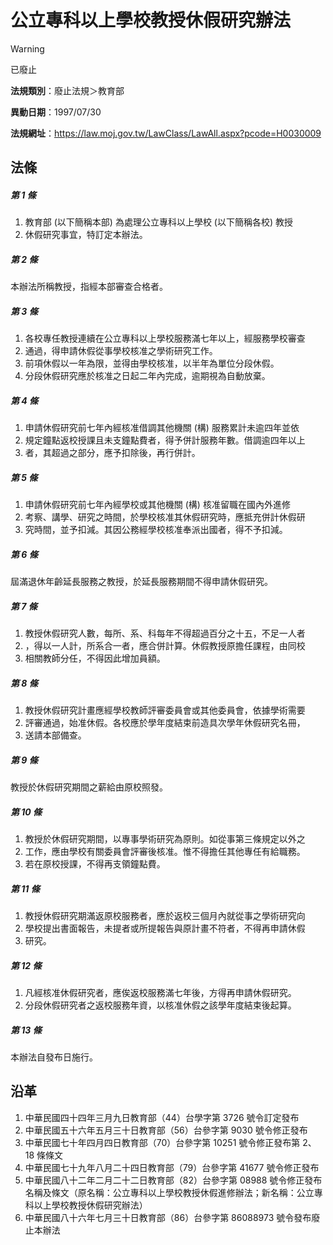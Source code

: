 # 公立專科以上學校教授休假研究辦法
> [!WARNING]
> 已廢止

**法規類別**：廢止法規＞教育部

**異動日期**：1997/07/30  

**法規網址**：https://law.moj.gov.tw/LawClass/LawAll.aspx?pcode=H0030009



## 法條
##### 第 1 條
1. 教育部 (以下簡稱本部) 為處理公立專科以上學校 (以下簡稱各校) 教授
1. 休假研究事宜，特訂定本辦法。

##### 第 2 條
本辦法所稱教授，指經本部審查合格者。

##### 第 3 條
1. 各校專任教授連續在公立專科以上學校服務滿七年以上，經服務學校審查
1. 通過，得申請休假從事學校核准之學術研究工作。
1. 前項休假以一年為限，並得由學校核准，以半年為單位分段休假。
1. 分段休假研究應於核准之日起二年內完成，逾期視為自動放棄。

##### 第 4 條
1. 申請休假研究前七年內經核准借調其他機關 (構) 服務累計未逾四年並依
1. 規定鐘點返校授課且未支鐘點費者，得予併計服務年數。借調逾四年以上
1. 者，其超過之部分，應予扣除後，再行併計。

##### 第 5 條
1. 申請休假研究前七年內經學校或其他機關 (構) 核准留職在國內外進修
1. 考察、講學、研究之時間，於學校核准其休假研究時，應抵充併計休假研
1. 究時間，並予扣減。其因公務經學校核准奉派出國者，得不予扣減。

##### 第 6 條
屆滿退休年齡延長服務之教授，於延長服務期間不得申請休假研究。

##### 第 7 條
1. 教授休假研究人數，每所、系、科每年不得超過百分之十五，不足一人者
1. ，得以一人計，所系合一者，應合併計算。休假教授原擔任課程，由同校
1. 相關教師分任，不得因此增加員額。

##### 第 8 條
1. 教授休假研究計畫應經學校教師評審委員會或其他委員會，依據學術需要
1. 評審通過，始准休假。各校應於學年度結束前造具次學年休假研究名冊，
1. 送請本部備查。

##### 第 9 條
教授於休假研究期間之薪給由原校照發。

##### 第 10 條
1. 教授於休假研究期間，以專事學術研究為原則。如從事第三條規定以外之
1. 工作，應由學校有關委員會評審後核准。惟不得擔任其他專任有給職務。
1. 若在原校授課，不得再支領鐘點費。

##### 第 11 條
1. 教授休假研究期滿返原校服務者，應於返校三個月內就從事之學術研究向
1. 學校提出書面報告，未提者或所提報告與原計畫不符者，不得再申請休假
1. 研究。

##### 第 12 條
1. 凡經核准休假研究者，應俟返校服務滿七年後，方得再申請休假研究。
1. 分段休假研究者之返校服務年資，以核准休假之該學年度結束後起算。

##### 第 13 條
本辦法自發布日施行。

## 沿革
1. 中華民國四十四年三月九日教育部（44）台學字第 3726 號令訂定發布
1. 中華民國五十六年五月三十日教育部（56）台參字第 9030 號令修正發布
1. 中華民國七十年四月四日教育部（70）台參字第 10251  號令修正發布第 2、18  條條文
1. 中華民國七十九年八月二十四日教育部（79）台參字第 41677  號令修正發布
1. 中華民國八十二年二月二十二日教育部（82）台參字第 08988  號令修正發布名稱及條文（原名稱：公立專科以上學校教授休假進修辦法；新名稱：公立專科以上學校教授休假研究辦法）
1. 中華民國八十六年七月三十日教育部（86）台參字第 86088973 號令發布廢止本辦法
